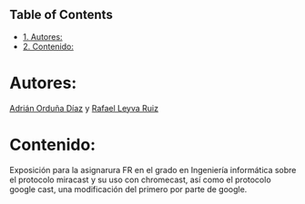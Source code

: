 <div id="table-of-contents">
<h2>Table of Contents</h2>
<div id="text-table-of-contents">
<ul>
<li><a href="#sec-1">1. Autores:</a></li>
<li><a href="#sec-2">2. Contenido:</a></li>
</ul>
</div>
</div>


# Autores:<a id="sec-1" name="sec-1"></a>

[Adrián Orduña Díaz](https://github.com/adriordi) y [Rafael Leyva Ruiz](https://github.com/rafaelleru)

# Contenido:<a id="sec-2" name="sec-2"></a>

Exposición para la asignarura FR en el grado en Ingeniería informática sobre el protocolo miracast y su uso con chromecast, así
como el protocolo google cast, una modificación del primero por parte de google.
